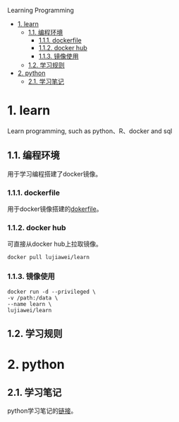 Learning Programming

- [1. learn](#1-learn)
  - [1.1. 编程环境](#11-编程环境)
    - [1.1.1. dockerfile](#111-dockerfile)
    - [1.1.2. docker hub](#112-docker-hub)
    - [1.1.3. 镜像使用](#113-镜像使用)
  - [1.2. 学习规则](#12-学习规则)
- [2. python](#2-python)
  - [2.1. 学习笔记](#21-学习笔记)

# 1. learn

Learn programming, such as python、R、docker and sql

## 1.1. 编程环境

用于学习编程搭建了docker镜像。

### 1.1.1. dockerfile

用于docker镜像搭建的[dokerfile](Dockerfile)。

### 1.1.2. docker hub

可直接从docker hub上拉取镜像。

```docker
docker pull lujiawei/learn
```

### 1.1.3. 镜像使用

```docker
docker run -d --privileged \
-v /path:/data \
--name learn \ 
lujiawei/learn
```

## 1.2. 学习规则

# 2. python

## 2.1. 学习笔记

python学习笔记的[链接](python/README.md)。

